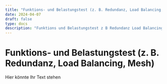 ```yaml
---
title: "Funktions- und Belastungstest (z. B. Redundanz, Load Balancing, Mesh)"
date: 2024-04-07
draft: false
type: docs
description: "Funktions und Belastungstest z B Redundanz Load Balancing Mesh"
---
```


# Funktions- und Belastungstest (z. B. Redundanz, Load Balancing, Mesh)

Hier könnte Ihr Text stehen